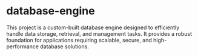 # database-engine
This project is a custom-built database engine designed to efficiently handle data storage, retrieval, and management tasks. It provides a robust foundation for applications requiring scalable, secure, and high-performance database solutions.
